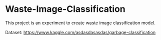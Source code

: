 # Waste-Image-Classification
This project is an experiment to create waste image classification model.

Dataset: https://www.kaggle.com/asdasdasasdas/garbage-classification
